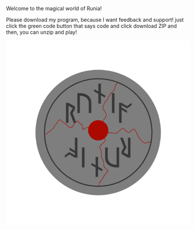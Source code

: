 Welcome to the magical world of Runia!

Please download my program, because I want feedback and support! just click the green code button that says code and click download ZIP and then, you can unzip and play!

<img src="runiaLogo.png">

